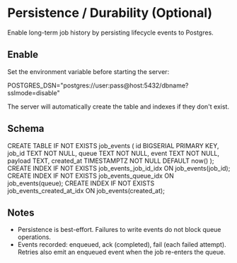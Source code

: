 # Persistence / Durability (Optional)

Enable long-term job history by persisting lifecycle events to Postgres.

## Enable

Set the environment variable before starting the server:

POSTGRES_DSN="postgres://user:pass@host:5432/dbname?sslmode=disable"

The server will automatically create the table and indexes if they don't exist.

## Schema

CREATE TABLE IF NOT EXISTS job_events (
  id BIGSERIAL PRIMARY KEY,
  job_id TEXT NOT NULL,
  queue TEXT NOT NULL,
  event TEXT NOT NULL,
  payload TEXT,
  created_at TIMESTAMPTZ NOT NULL DEFAULT now()
);
CREATE INDEX IF NOT EXISTS job_events_job_id_idx ON job_events(job_id);
CREATE INDEX IF NOT EXISTS job_events_queue_idx ON job_events(queue);
CREATE INDEX IF NOT EXISTS job_events_created_at_idx ON job_events(created_at);

## Notes

- Persistence is best-effort. Failures to write events do not block queue operations.
- Events recorded: enqueued, ack (completed), fail (each failed attempt). Retries also emit an enqueued event when the job re-enters the queue.
